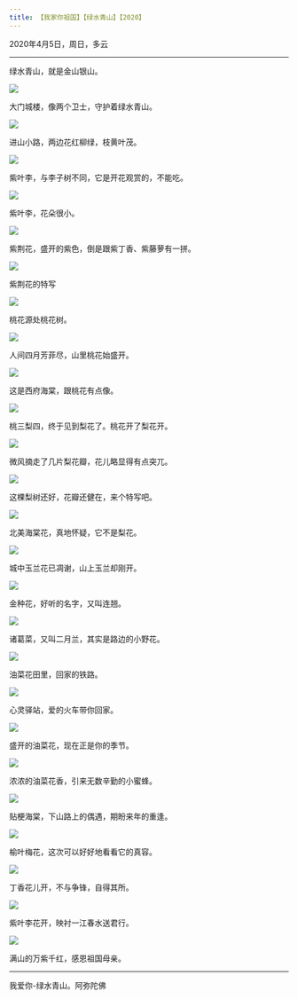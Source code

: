 ```yaml
---
title: 【我家你祖国】【绿水青山】【2020】
---
```


2020年4月5日，周日，多云

***

绿水青山，就是金山银山。

![](https://cdn.jsdelivr.net/gh/185zy/PicturesLibrary/img/qingshan01.jpg)

大门城楼，像两个卫士，守护着绿水青山。

![](https://cdn.jsdelivr.net/gh/185zy/PicturesLibrary/img/qingshan02.jpg)

进山小路，两边花红柳绿，枝黄叶茂。

![](https://cdn.jsdelivr.net/gh/185zy/PicturesLibrary/img/qingshan03.jpg)

紫叶李，与李子树不同，它是开花观赏的，不能吃。

![](https://cdn.jsdelivr.net/gh/185zy/PicturesLibrary/img/qingshan04.jpg)

紫叶李，花朵很小。

![](https://cdn.jsdelivr.net/gh/185zy/PicturesLibrary/img/qingshan05.jpg)

紫荆花，盛开的紫色，倒是跟紫丁香、紫藤萝有一拼。

![](https://cdn.jsdelivr.net/gh/185zy/PicturesLibrary/img/qingshan06.jpg)

紫荆花的特写

![](https://cdn.jsdelivr.net/gh/185zy/PicturesLibrary/img/qingshan07.jpg)

桃花源处桃花树。

![](https://cdn.jsdelivr.net/gh/185zy/PicturesLibrary/img/qingshan08.jpg)

人间四月芳菲尽，山里桃花始盛开。

![](https://cdn.jsdelivr.net/gh/185zy/PicturesLibrary/img/qingshan09.jpg)

这是西府海棠，跟桃花有点像。

![](https://cdn.jsdelivr.net/gh/185zy/PicturesLibrary/img/qingshan10.jpg)

桃三梨四，终于见到梨花了。桃花开了梨花开。

![](https://cdn.jsdelivr.net/gh/185zy/PicturesLibrary/img/qingshan11.jpg)

微风摘走了几片梨花瓣，花儿略显得有点突兀。

![](https://cdn.jsdelivr.net/gh/185zy/PicturesLibrary/img/qingshan12.jpg)

这棵梨树还好，花瓣还健在，来个特写吧。

![](https://cdn.jsdelivr.net/gh/185zy/PicturesLibrary/img/qingshan13.jpg)

北美海棠花，真地怀疑，它不是梨花。

![](https://cdn.jsdelivr.net/gh/185zy/PicturesLibrary/img/qingshan14.jpg)

城中玉兰花已凋谢，山上玉兰却刚开。

![](https://cdn.jsdelivr.net/gh/185zy/PicturesLibrary/img/qingshan15.jpg)

金种花，好听的名字，又叫连翘。

![](https://cdn.jsdelivr.net/gh/185zy/PicturesLibrary/img/qingshan16.jpg)

诸葛菜，又叫二月兰，其实是路边的小野花。

![](https://cdn.jsdelivr.net/gh/185zy/PicturesLibrary/img/qingshan17.jpg)

油菜花田里，回家的铁路。

![](https://cdn.jsdelivr.net/gh/185zy/PicturesLibrary/img/qingshan18.jpg)

心灵驿站，爱的火车带你回家。

![](https://cdn.jsdelivr.net/gh/185zy/PicturesLibrary/img/qingshan19.jpg)

盛开的油菜花，现在正是你的季节。

![](https://cdn.jsdelivr.net/gh/185zy/PicturesLibrary/img/qingshan20.jpg)

浓浓的油菜花香，引来无数辛勤的小蜜蜂。

![](https://cdn.jsdelivr.net/gh/185zy/PicturesLibrary/img/qingshan21.jpg)

贴梗海棠，下山路上的偶遇，期盼来年的重逢。

![](https://cdn.jsdelivr.net/gh/185zy/PicturesLibrary/img/qingshan22.jpg)

榆叶梅花，这次可以好好地看看它的真容。

![](https://cdn.jsdelivr.net/gh/185zy/PicturesLibrary/img/qingshan23.jpg)

丁香花儿开，不与争锋，自得其所。

![](https://cdn.jsdelivr.net/gh/185zy/PicturesLibrary/img/qingshan24.jpg)

紫叶李花开，映衬一江春水送君行。

![](https://cdn.jsdelivr.net/gh/185zy/PicturesLibrary/img/qingshan25.jpg)

满山的万紫千红，感恩祖国母亲。

***

我爱你-绿水青山。阿弥陀佛
